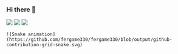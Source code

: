 ### Hi there 👋
<div> 
  <a href="https://www.youtube.com/channel/UC7XJwsdW-XPeegifBt-uOcA" target="_blank"><img src="https://img.shields.io/badge/YouTube-FF0000?style=for-the-badge&logo=youtube&logoColor=white" target="_blank"></a>
  <a href="https://discord.gg/fYRbXvmvUr" target="_blank"><img src="https://img.shields.io/badge/Discord-7289DA?style=for-the-badge&logo=discord&logoColor=white" target="_blank"></a> 
  <a href = "mailto:saradbos55@gmail.com"><img src="https://img.shields.io/badge/-Gmail-%23333?style=for-the-badge&logo=gmail&logoColor=white" target="_blank"></a>
 
	![Snake animation](https://github.com/fergame330/fergame330/blob/output/github-contribution-grid-snake.svg)
 
</div>
<!--
**fergame330/fergame330** is a ✨ _special_ ✨ repository because its `README.md` (this file) appears on your GitHub profile.

Here are some ideas to get you started:

- 🔭 I’m currently working on ...
- 🌱 I’m currently learning ...
- 👯 I’m looking to collaborate on ...
- 🤔 I’m looking for help with ...
- 💬 Ask me about ...
- 📫 How to reach me: ...
- 😄 Pronouns: ...
- ⚡ Fun fact: ...
-->
